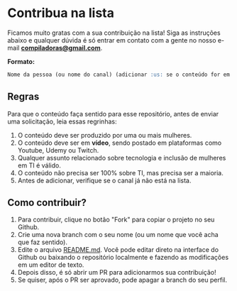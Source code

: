 # Contribua na lista

Ficamos muito gratas com a sua contribuição na lista! Siga as instruções abaixo e qualquer dúvida é só entrar em contato com a gente no nosso e-mail **compiladoras@gmail.com**.

**Formato:**

```markdown
Nome da pessoa (ou nome do canal) (adicionar :us: se o conteúdo for em inglês) **(Tópico, no máximo 2)** Pequena descrição sobre o curso/canal
```

## Regras

Para que o conteúdo faça sentido para esse repositório, antes de enviar uma solicitação, leia essas regrinhas:

1. O conteúdo deve ser produzido por uma ou mais mulheres.
2. O conteúdo deve ser em **vídeo**, sendo postado em plataformas como Youtube, Udemy ou Twitch.
3. Qualquer assunto relacionado sobre tecnologia e inclusão de mulheres em TI é válido.
4. O conteúdo não precisa ser 100% sobre TI, mas precisa ser a maioria.
5. Antes de adicionar, verifique se o canal já não está na lista.

## Como contribuir?

1. Para contribuir, clique no botão "Fork" para copiar o projeto no seu Github.
2. Crie uma nova branch com o seu nome (ou um nome que você acha que faz sentido).
3. Edite o arquivo [README.md](README.md). Você pode editar direto na interface do Github ou baixando o repositório localmente e fazendo as modificações em um editor de texto.
4. Depois disso, é só abrir um PR para adicionarmos sua contribuição!
5. Se quiser, após o PR ser aprovado, pode apagar a branch do seu perfil.
